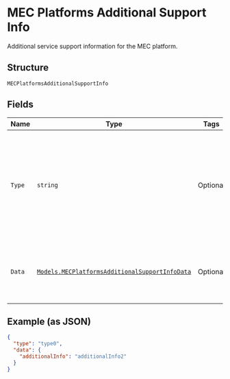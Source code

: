 
# MEC Platforms Additional Support Info

Additional service support information for the MEC platform.

## Structure

`MECPlatformsAdditionalSupportInfo`

## Fields

| Name | Type | Tags | Description |
|  --- | --- | --- | --- |
| `Type` | `string` | Optional | Type of additional service support information for the MEC platform.<br>**Constraints**: *Maximum Length*: `32`, *Pattern*: `^[A-Za-z0-9]{3,32}$` |
| `Data` | [`Models.MECPlatformsAdditionalSupportInfoData`](../../doc/models/mec-platforms-additional-support-info-data.md) | Optional | Data about additional service support information for the MEC platform. |

## Example (as JSON)

```json
{
  "type": "type0",
  "data": {
    "additionalInfo": "additionalInfo2"
  }
}
```


